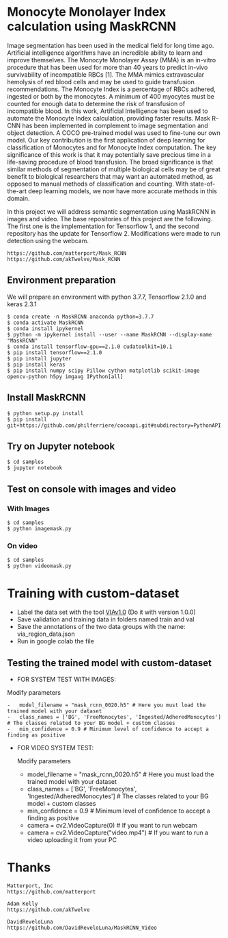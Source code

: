# Monocyte Monolayer Index calculation using MaskRCNN

Image segmentation has been used in the medical field for long time ago. Artificial intelligence algorithms have an incredible ability to learn and improve themselves. The Monocyte Monolayer Assay (MMA) is an in-vitro procedure that has been used for more than 40 years to predict in-vivo survivability of incompatible RBCs [1]. The MMA mimics extravascular hemolysis of red blood cells and may be used to guide transfusion recommendations. The Monocyte Index is a percentage of RBCs adhered, ingested or both by the monocytes. A minimum of 400 myocytes must be counted for enough data to determine the risk of transfusion of incompatible blood. In this work, Artificial Intelligence has been used to automate the Monocyte Index calculation, providing faster results. Mask R-CNN has been implemented in complement to image segmentation and object detection. A COCO pre-trained model was used to fine-tune our own model. 
Our key contribution is the first application of deep learning for classification of Monocytes and for Monocyte Index computation. The key significance of this work is that it may potentially save precious time in a life-saving procedure of blood transfusion. The broad significance is that similar methods of segmentation of multiple biological cells may be of great benefit to biological researchers that may want an automated method, as opposed to manual methods of classification and counting. With state-of-the-art deep learning models, we now have more accurate methods in this domain. 


In this project we will address semantic segmentation using MaskRCNN in images and video. The base repositories of this project are the following. The first one is the implementation for Tensorflow 1, and the second repository has the update for Tensorflow 2.
Modifications were made to run detection using the webcam.

    https://github.com/matterport/Mask_RCNN
    https://github.com/akTwelve/Mask_RCNN

## Environment preparation

We will prepare an environment with python 3.7.7, Tensorflow 2.1.0 and keras 2.3.1

    $ conda create -n MaskRCNN anaconda python=3.7.7
    $ conda activate MaskRCNN
    $ conda install ipykernel
    $ python -m ipykernel install --user --name MaskRCNN --display-name "MaskRCNN"
    $ conda install tensorflow-gpu==2.1.0 cudatoolkit=10.1
    $ pip install tensorflow==2.1.0
    $ pip install jupyter
    $ pip install keras
    $ pip install numpy scipy Pillow cython matplotlib scikit-image opencv-python h5py imgaug IPython[all]
    
## Install MaskRCNN

    $ python setup.py install
    $ pip install git+https://github.com/philferriere/cocoapi.git#subdirectory=PythonAPI
    
## Try on Jupyter notebook

    $ cd samples
    $ jupyter notebook
    
## Test on console with images and video

### With Images

    $ cd samples
    $ python imagemask.py
    
### On video

    $ cd samples
    $ python videomask.py
    
# Training with custom-dataset
-   Label the data set with the tool [VIAv1.0](http://www.robots.ox.ac.uk/~vgg/software/via/via-1.0.0.html) (Do it with version 1.0.0)
-   Save validation and training data in folders named train and val
-   Save the annotations of the two data groups with the name: via_region_data.json
-   Run in google colab the file 

## Testing the trained model with custom-dataset

-   FOR SYSTEM TEST WITH IMAGES:
    
   Modify parameters
    
    -   model_filename = "mask_rcnn_0020.h5" # Here you must load the trained model with your dataset
    -   class_names = ['BG', 'FreeMonocytes', 'Ingested/AdheredMonocytes'] # The classes related to your BG model + custom classes
    -   min_confidence = 0.9 # Minimum level of confidence to accept a finding as positive
        
-   FOR VIDEO SYSTEM TEST:

    Modify parameters
    
    -  model_filename = "mask_rcnn_0020.h5" # Here you must load the trained model with your dataset
    -  class_names = ['BG', 'FreeMonocytes', 'Ingested/AdheredMonocytes'] # The classes related to your BG model + custom classes
    -   min_confidence = 0.9 # Minimum level of confidence to accept a finding as positive
    -   camera = cv2.VideoCapture(0) # If you want to run webcam
    -   camera = cv2.VideoCapture("video.mp4") # If you want to run a video uploading it from your PC
  
    


 
# Thanks

    Matterport, Inc
    https://github.com/matterport

    Adam Kelly
    https://github.com/akTwelve
    
    DavidReveloLuna
    https://github.com/DavidReveloLuna/MaskRCNN_Video


